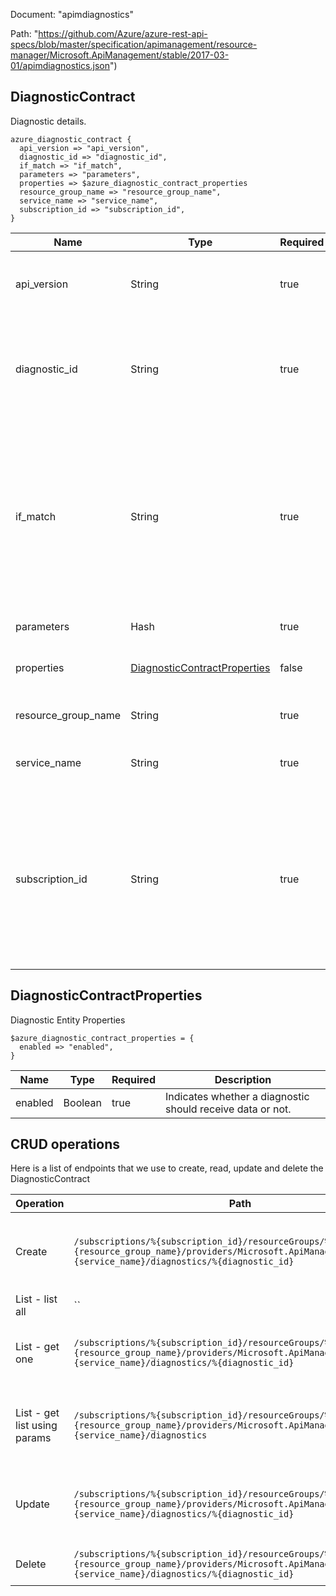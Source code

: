 Document: "apimdiagnostics"


Path: "https://github.com/Azure/azure-rest-api-specs/blob/master/specification/apimanagement/resource-manager/Microsoft.ApiManagement/stable/2017-03-01/apimdiagnostics.json")

## DiagnosticContract

Diagnostic details.

```puppet
azure_diagnostic_contract {
  api_version => "api_version",
  diagnostic_id => "diagnostic_id",
  if_match => "if_match",
  parameters => "parameters",
  properties => $azure_diagnostic_contract_properties
  resource_group_name => "resource_group_name",
  service_name => "service_name",
  subscription_id => "subscription_id",
}
```

| Name        | Type           | Required       | Description       |
| ------------- | ------------- | ------------- | ------------- |
|api_version | String | true | Version of the API to be used with the client request. |
|diagnostic_id | String | true | Diagnostic identifier. Must be unique in the current API Management service instance. |
|if_match | String | true | ETag of the Diagnostic Entity. ETag should match the current entity state from the header response of the GET request or it should be * for unconditional update. |
|parameters | Hash | true | Create parameters. |
|properties | [DiagnosticContractProperties](#diagnosticcontractproperties) | false | Diagnostic entity contract properties. |
|resource_group_name | String | true | The name of the resource group. |
|service_name | String | true | The name of the API Management service. |
|subscription_id | String | true | Subscription credentials which uniquely identify Microsoft Azure subscription. The subscription ID forms part of the URI for every service call. |
        
## DiagnosticContractProperties

Diagnostic Entity Properties

```puppet
$azure_diagnostic_contract_properties = {
  enabled => "enabled",
}
```

| Name        | Type           | Required       | Description       |
| ------------- | ------------- | ------------- | ------------- |
|enabled | Boolean | true | Indicates whether a diagnostic should receive data or not. |



## CRUD operations

Here is a list of endpoints that we use to create, read, update and delete the DiagnosticContract

| Operation | Path | Verb | Description | OperationID |
| ------------- | ------------- | ------------- | ------------- | ------------- |
|Create|`/subscriptions/%{subscription_id}/resourceGroups/%{resource_group_name}/providers/Microsoft.ApiManagement/service/%{service_name}/diagnostics/%{diagnostic_id}`|Put|Creates a new Diagnostic or updates an existing one.|Diagnostic_CreateOrUpdate|
|List - list all|``||||
|List - get one|`/subscriptions/%{subscription_id}/resourceGroups/%{resource_group_name}/providers/Microsoft.ApiManagement/service/%{service_name}/diagnostics/%{diagnostic_id}`|Get|Gets the details of the Diagnostic specified by its identifier.|Diagnostic_Get|
|List - get list using params|`/subscriptions/%{subscription_id}/resourceGroups/%{resource_group_name}/providers/Microsoft.ApiManagement/service/%{service_name}/diagnostics`|Get|Lists all diagnostics of the API Management service instance.|Diagnostic_ListByService|
|Update|`/subscriptions/%{subscription_id}/resourceGroups/%{resource_group_name}/providers/Microsoft.ApiManagement/service/%{service_name}/diagnostics/%{diagnostic_id}`|Put|Creates a new Diagnostic or updates an existing one.|Diagnostic_CreateOrUpdate|
|Delete|`/subscriptions/%{subscription_id}/resourceGroups/%{resource_group_name}/providers/Microsoft.ApiManagement/service/%{service_name}/diagnostics/%{diagnostic_id}`|Delete|Deletes the specified Diagnostic.|Diagnostic_Delete|
